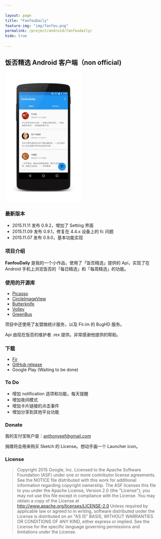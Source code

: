 ```yaml
---

layout: page
title: "FanfouDaily"
feature-img: "img/fanfou.png"
permalink: /project/android/fanfoudaily/
hide: true

---
```


## 饭否精选 Android 客户端（non official)

<img src="/img/screen_1.jpg" width="50%" /> 


### 最新版本

- 2015.11.11 发布 0.9.2，增加了 Setting 界面
- 2015.11.09 发布 0.9.1，修复在 4.4.x 设备上的 fc 问题
- 2015.11.07 发布 0.9.0，基本功能实现

### 项目介绍

**FanfouDaily** 是我的一个小作品，使用了「饭否精选」提供的 Api，实现了在 Android 手机上浏览饭否的「每日精选」和「每周精选」的功能。

### 使用的开源库

- [Picasso](https://github.com/square/picasso)
- [CircleImageView](https://github.com/hdodenhof/CircleImageView)
- [Butterknife](https://github.com/JakeWharton/butterknife)
- [Volley](https://github.com/mcxiaoke/android-volley)
- [GreenBus](https://github.com/greenrobot/EventBus)

项目中还使用了友盟做统计服务，以及 Fir.im 的 BugHD 服务。

Api 由现在饭否的维护者 .rex 提供。非常感谢他提供的帮助。

### 下载
- [Fir](http://fir.im/zhj3)
- [GitHub release](https://github.com/Anthonyeef/FanfouDaily/releases)
- Google Play (Waiting to be done)

### To Do
- 增加 notification 选项和功能，每天提醒
- 增加夜间模式
- 增加卡片链接的点击事件
- 增加分享到其他平台功能

### Donate
我的支付宝账户是：anthonyeef@gmail.com

捐赠将会用来购买 Sketch 的 License。想动手画一个 Launcher icon。
### License

> Copyright 2015 Google, Inc.
 Licensed to the Apache Software Foundation (ASF) under one or more contributor
license agreements. See the NOTICE file distributed with this work for
additional information regarding copyright ownership. The ASF licenses this
file to you under the Apache License, Version 2.0 (the "License"); you may not
use this file except in compliance with the License. You may obtain a copy of
the License at
 http://www.apache.org/licenses/LICENSE-2.0
 Unless required by applicable law or agreed to in writing, software
distributed under the License is distributed on an "AS IS" BASIS, WITHOUT
WARRANTIES OR CONDITIONS OF ANY KIND, either express or implied. See the
License for the specific language governing permissions and limitations under
the License.

